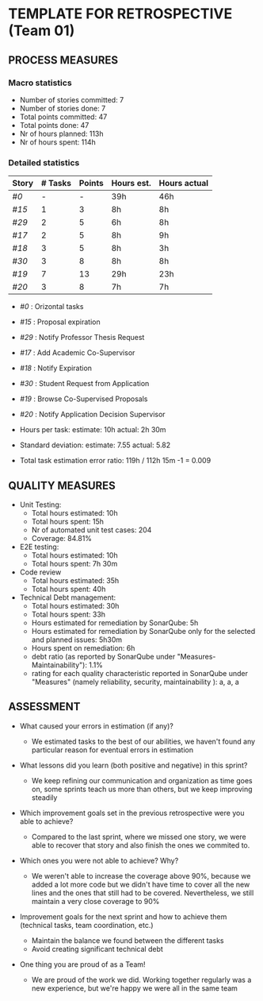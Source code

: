 TEMPLATE FOR RETROSPECTIVE (Team 01)
=====================================

## PROCESS MEASURES 

### Macro statistics

- Number of stories committed: 7
- Number of stories done: 7
- Total points committed: 47
- Total points done: 47
- Nr of hours planned: 113h
- Nr of hours spent: 114h


### Detailed statistics

| Story   | # Tasks | Points | Hours est. |  Hours actual  |
|---------|---------|--------|------------|----------------|
| _#0_    |    -    |    -   |     39h    |     46h        |
| _#15_   |    1    |    3   |     8h     |     8h         |
| _#29_   |    2    |    5   |     6h     |     8h         |
| _#17_   |    2    |    5   |     8h     |     9h         |
| _#18_   |    3    |    5   |     8h     |     3h         |   
| _#30_   |    3    |    8   |     8h     |     8h         |
| _#19_   |    7    |    13  |     29h    |     23h        |
| _#20_   |    3    |    8   |     7h     |     7h         |
   
- _#0_ : Orizontal tasks
- _#15_ : Proposal expiration
- _#29_ : Notify Professor Thesis Request
- _#17_ : Add Academic Co-Supervisor
- _#18_ : Notify Expiration
- _#30_ : Student Request from Application
- _#19_ : Browse Co-Supervised Proposals
- _#20_ : Notify Application Decision Supervisor


- Hours per task:
    estimate: 10h
    actual: 2h 30m
- Standard deviation: 
    estimate: 7.55
    actual: 5.82 
- Total task estimation error ratio: 119h / 112h 15m -1 = 0.009

  
## QUALITY MEASURES 

- Unit Testing:
  - Total hours estimated: 10h
  - Total hours spent: 15h
  - Nr of automated unit test cases: 204
  - Coverage: 84.81%
- E2E testing:
  - Total hours estimated: 10h
  - Total hours spent: 7h 30m
- Code review 
  - Total hours estimated: 35h
  - Total hours spent: 40h
- Technical Debt management:   
  - Total hours estimated: 30h
  - Total hours spent: 33h
  - Hours estimated for remediation by SonarQube: 5h
  - Hours estimated for remediation by SonarQube only for the selected and planned issues: 5h30m
  - Hours spent on remediation: 6h
  - debt ratio (as reported by SonarQube under "Measures-Maintainability"): 1.1%
  - rating for each quality characteristic reported in SonarQube under "Measures" (namely reliability, security, maintainability ): a, a, a
  


## ASSESSMENT

- What caused your errors in estimation (if any)?
    - We estimated tasks to the best of our abilities, we haven't found any particular reason for eventual errors in estimation

- What lessons did you learn (both positive and negative) in this sprint?
    - We keep refining our communication and organization as time goes on, some sprints teach us more than others, but we keep improving steadily
- Which improvement goals set in the previous retrospective were you able to achieve?
    - Compared to the last sprint, where we missed one story, we were able to recover that story and also finish the ones we commited to.
- Which ones you were not able to achieve? Why?
    - We weren't able to increase the coverage above 90%, because we added a lot more code but we didn't have time to cover all the new lines and the ones that still had to be covered. Nevertheless, we still maintain a very close coverage to 90%


- Improvement goals for the next sprint and how to achieve them (technical tasks, team coordination, etc.)
    - Maintain the balance we found between the different tasks
    - Avoid creating significant technical debt

- One thing you are proud of as a Team!
    - We are proud of the work we did. Working together regularly was a new experience, but we're happy we were all in the same team
